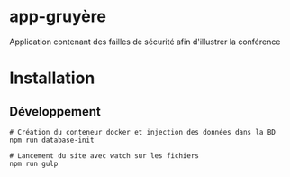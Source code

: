 # app-gruyère
Application contenant des failles de sécurité afin d'illustrer la conférence


# Installation
## Développement
```
# Création du conteneur docker et injection des données dans la BD
npm run database-init

# Lancement du site avec watch sur les fichiers
npm run gulp
```